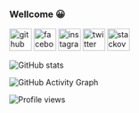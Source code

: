 ### Wellcome 😀


[<img src='https://cdn.jsdelivr.net/npm/simple-icons@3.0.1/icons/github.svg' alt='github' height='40'>](https://github.com/Temur5319436)  [<img src='https://cdn.jsdelivr.net/npm/simple-icons@3.0.1/icons/facebook.svg' alt='facebook' height='40'>](https://www.facebook.com/temur.usmonaliyev.526)  [<img src='https://cdn.jsdelivr.net/npm/simple-icons@3.0.1/icons/instagram.svg' alt='instagram' height='40'>](https://www.instagram.com/temur_99_jr/)  [<img src='https://cdn.jsdelivr.net/npm/simple-icons@3.0.1/icons/twitter.svg' alt='twitter' height='40'>](https://twitter.com/Temur5319436)  [<img src='https://cdn.jsdelivr.net/npm/simple-icons@3.0.1/icons/stackoverflow.svg' alt='stackoverflow' height='40'>](https://stackoverflow.com/users/16394440/temur-usmonaliyev)  

![GitHub stats](https://github-readme-stats.vercel.app/api?username=Temur5319436&show_icons=true&count_private=true)  

![GitHub Activity Graph](https://activity-graph.herokuapp.com/graph?username=Temur5319436)  

![Profile views](https://gpvc.arturio.dev/Temur5319436)  

